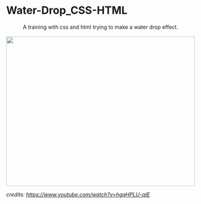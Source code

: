  # Water-Drop_CSS-HTML
 <div align="center">
A training with css and html trying to make a water drop effect.  
</div>

<br>

 <div align="center">
  
  <img height="400px" width="100%"  src="https://imgur.com/uuOl9LM.png"/>
  
</div>

*credits: https://www.youtube.com/watch?v=hgqHPLU-qIE*
